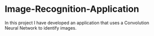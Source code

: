 # Image-Recognition-Application
In this project I have developed an application that uses a Convolution Neural Network to identify images. 
